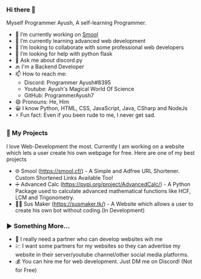 ### Hi there 👋

Myself Programmer Ayush, A self-learning Programmer.

- 🔭 I’m currently working on [Smool](https://smool.cf/)
- 🌱 I’m currently learning advanced web development
- 👯 I’m looking to collaborate with some professional web developers
- 🤔 I’m looking for help with python flask
- 💬 Ask me about discord.py
- 🔙 I'm a Backend Developer
- 📫 How to reach me: 
    - Discord: Programmer Ayush#8395
    - Youtube: Ayush's Magical World Of Science
    - GitHub: ProgrammerAyush7
- 😄 Pronouns: He, Him
- 😀 I know Python, HTML, CSS, JavaScript, Java, CSharp and NodeJs
- ⚡ Fun fact: Even if you been rude to me, I never get sad.

### 📝 My Projects
I love Web-Development the most. Currently I am working on a website which lets a user create his own webpage for free. Here are one of my best projects
- 🌐 Smool (https://smool.cf/) - A Simple and Adfree URL Shortener. Custom Shortened Links Available Too!
- ➗ Advanced Calc (https://pypi.org/project/AdvancedCalc/) - A Python Package used to calculate advanced mathematical functions like HCF, LCM and Trigonometry.
- 👨‍💻 Sus Maker (https://susmaker.tk/) - A Website which allows a user to create his own bot without coding.(In Development)

### ▶️ Something More...
- 👬 I really need a partner who can develop websites wih me
- 💹 I want some partners for my websites so they can advertise my website in their server/youtube channel/other social media platforms.
- 💰 You can hire me for web development. Just DM me on Discord! (Not for Free)
